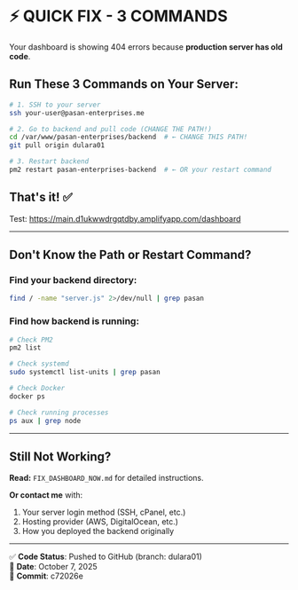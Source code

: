 # ⚡ QUICK FIX - 3 COMMANDS

Your dashboard is showing 404 errors because **production server has old code**.

## Run These 3 Commands on Your Server:

```bash
# 1. SSH to your server
ssh your-user@pasan-enterprises.me

# 2. Go to backend and pull code (CHANGE THE PATH!)
cd /var/www/pasan-enterprises/backend  # ← CHANGE THIS PATH!
git pull origin dulara01

# 3. Restart backend
pm2 restart pasan-enterprises-backend  # ← OR your restart command
```

## That's it! ✅

Test: https://main.d1ukwwdrgqtdby.amplifyapp.com/dashboard

---

## Don't Know the Path or Restart Command?

### Find your backend directory:
```bash
find / -name "server.js" 2>/dev/null | grep pasan
```

### Find how backend is running:
```bash
# Check PM2
pm2 list

# Check systemd
sudo systemctl list-units | grep pasan

# Check Docker
docker ps

# Check running processes
ps aux | grep node
```

---

## Still Not Working?

**Read:** `FIX_DASHBOARD_NOW.md` for detailed instructions.

**Or contact me** with:
1. Your server login method (SSH, cPanel, etc.)
2. Hosting provider (AWS, DigitalOcean, etc.)
3. How you deployed the backend originally

---

✅ **Code Status**: Pushed to GitHub (branch: dulara01)  
📅 **Date**: October 7, 2025  
🔗 **Commit**: c72026e

